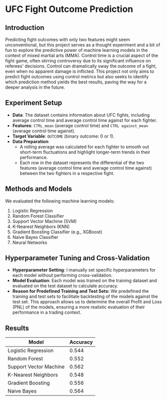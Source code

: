 # UFC Fight Outcome Prediction

## Introduction
Predicting fight outcomes with only two features might seem unconventional, but this project serves as a thought experiment and a bit of fun to explore the predictive power of machine learning models in the context of mixed martial arts (MMA). Control time is a crucial aspect of the fight game, often stirring controversy due to its significant influence on referees' decisions. Control can dramatically sway the outcome of a fight, even when no apparent damage is inflicted. This project not only aims to predict fight outcomes using control metrics but also seeks to identify which prediction method yields the best results, paving the way for a deeper analysis in the future.

## Experiment Setup
- **Data**: The dataset contains information about UFC fights, including average control time and average control time against for each fighter.
- **Features**: `CTRL_mean` (average control time) and `CTRL against_mean` (average control time against).
- **Target Variable**: `OUTCOME` (binary outcome: 0 or 1).
- **Data Preparation**:
  - A rolling average was calculated for each fighter to smooth out short-term fluctuations and highlight longer-term trends in their performance.
  - Each row in the dataset represents the differential of the two features (average control time and average control time against) between the two fighters in a respective fight.

## Methods and Models
We evaluated the following machine learning models:
1. Logistic Regression
2. Random Forest Classifier
3. Support Vector Machine (SVM)
4. K-Nearest Neighbors (KNN)
5. Gradient Boosting Classifier (e.g., XGBoost)
6. Naive Bayes Classifier
7. Neural Networks

## Hyperparameter Tuning and Cross-Validation
- **Hyperparameter Setting**: I manually set specific hyperparameters for each model without performing cross-validation.
- **Model Evaluation**: Each model was trained on the training dataset and evaluated on the test dataset to calculate accuracy.
- **Reason for Predefined Training and Test Sets:** We predefined the training and test sets to facilitate backtesting of the models against the test set. This approach allows us to determine the overall Profit and Loss (PNL) of the models, ensuring a more realistic evaluation of their performance in a trading context.

## Results
| Model                   | Accuracy |
|-------------------------|----------|
| Logistic Regression     | 0.544    |
| Random Forest           | 0.552    |
| Support Vector Machine  | 0.562    |
| K-Nearest Neighbors     | 0.548    |
| Gradient Boosting       | 0.556    |
| Naive Bayes             | 0.564    |
